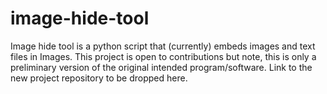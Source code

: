 # image-hide-tool
Image hide tool is a python script that (currently) embeds images and text files in Images. This project is open to contributions but note, this is only a preliminary version of the original intended program/software. Link to the new project repository to be dropped here.
